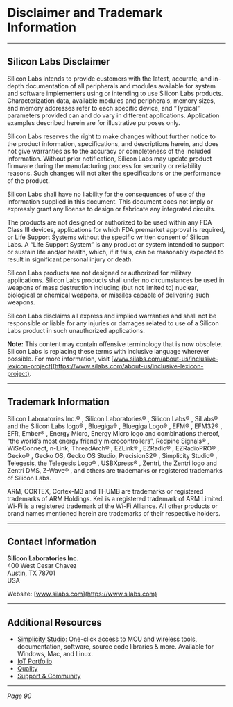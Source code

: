 # Disclaimer and Trademark Information

---

## Silicon Labs Disclaimer

Silicon Labs intends to provide customers with the latest, accurate, and in-depth documentation of all peripherals and modules available for system and software implementers using or intending to use Silicon Labs products. Characterization data, available modules and peripherals, memory sizes, and memory addresses refer to each specific device, and “Typical” parameters provided can and do vary in different applications. Application examples described herein are for illustrative purposes only.

Silicon Labs reserves the right to make changes without further notice to the product information, specifications, and descriptions herein, and does not give warranties as to the accuracy or completeness of the included information. Without prior notification, Silicon Labs may update product firmware during the manufacturing process for security or reliability reasons. Such changes will not alter the specifications or the performance of the product.

Silicon Labs shall have no liability for the consequences of use of the information supplied in this document. This document does not imply or expressly grant any license to design or fabricate any integrated circuits.

The products are not designed or authorized to be used within any FDA Class III devices, applications for which FDA premarket approval is required, or Life Support Systems without the specific written consent of Silicon Labs. A “Life Support System” is any product or system intended to support or sustain life and/or health, which, if it fails, can be reasonably expected to result in significant personal injury or death.

Silicon Labs products are not designed or authorized for military applications. Silicon Labs products shall under no circumstances be used in weapons of mass destruction including (but not limited to) nuclear, biological or chemical weapons, or missiles capable of delivering such weapons.

Silicon Labs disclaims all express and implied warranties and shall not be responsible or liable for any injuries or damages related to use of a Silicon Labs product in such unauthorized applications.

**Note:** This content may contain offensive terminology that is now obsolete. Silicon Labs is replacing these terms with inclusive language wherever possible. For more information, visit [www.silabs.com/about-us/inclusive-lexicon-project](https://www.silabs.com/about-us/inclusive-lexicon-project).

---

## Trademark Information

Silicon Laboratories Inc.® , Silicon Laboratories® , Silicon Labs® , SiLabs® and the Silicon Labs logo® , Bluegiga® , Bluegiga Logo® , EFM® , EFM32® , EFR, Ember® , Energy Micro, Energy Micro logo and combinations thereof, “the world’s most energy friendly microcontrollers”, Redpine Signals® , WiSeConnect, n-Link, ThreadArch® , EZLink® , EZRadio® , EZRadioPRO® , Gecko® , Gecko OS, Gecko OS Studio, Precision32® , Simplicity Studio® , Telegesis, the Telegesis Logo® , USBXpress® , Zentri, the Zentri logo and Zentri DMS, Z-Wave® , and others are trademarks or registered trademarks of Silicon Labs.

ARM, CORTEX, Cortex-M3 and THUMB are trademarks or registered trademarks of ARM Holdings. Keil is a registered trademark of ARM Limited. Wi-Fi is a registered trademark of the Wi-Fi Alliance. All other products or brand names mentioned herein are trademarks of their respective holders.

---

## Contact Information

**Silicon Laboratories Inc.**  
400 West Cesar Chavez  
Austin, TX 78701  
USA  

Website: [www.silabs.com](https://www.silabs.com)

---

## Additional Resources

- [Simplicity Studio](https://www.silabs.com/simplicity): One-click access to MCU and wireless tools, documentation, software, source code libraries & more. Available for Windows, Mac, and Linux.
- [IoT Portfolio](https://www.silabs.com/iot)
- [Quality](https://www.silabs.com/quality)
- [Support & Community](https://www.silabs.com/community)

---

*Page 90*